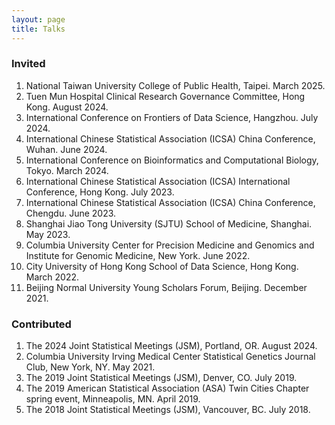 ```yaml
---
layout: page
title: Talks
---
```


### Invited
1.  National Taiwan University College of Public Health, Taipei. March 2025.
2.  Tuen Mun Hospital Clinical Research Governance Committee, Hong Kong. August 2024.
3.  International Conference on Frontiers of Data Science, Hangzhou. July 2024.
4.  International Chinese Statistical Association (ICSA) China Conference, Wuhan. June 2024.
5.  International Conference on Bioinformatics and Computational Biology, Tokyo. March 2024.
6.	International Chinese Statistical Association (ICSA) International Conference, Hong Kong. July 2023.
7.	International Chinese Statistical Association (ICSA) China Conference, Chengdu. June 2023.
8.	Shanghai Jiao Tong University (SJTU) School of Medicine, Shanghai. May 2023.
9.	Columbia University Center for Precision Medicine and Genomics and Institute for Genomic Medicine, New York. June 2022.
10.	City University of Hong Kong School of Data Science, Hong Kong. March 2022.
11.	Beijing Normal University Young Scholars Forum, Beijing. December 2021.

### Contributed
1.  The 2024 Joint Statistical Meetings (JSM), Portland, OR. August 2024.
2.	Columbia University Irving Medical Center Statistical Genetics Journal Club, New York, NY. May 2021.
3.	The 2019 Joint Statistical Meetings (JSM), Denver, CO. July 2019.
4.	The 2019 American Statistical Association (ASA) Twin Cities Chapter spring event, Minneapolis, MN. April 2019.
5.	The 2018 Joint Statistical Meetings (JSM), Vancouver, BC. July 2018.
